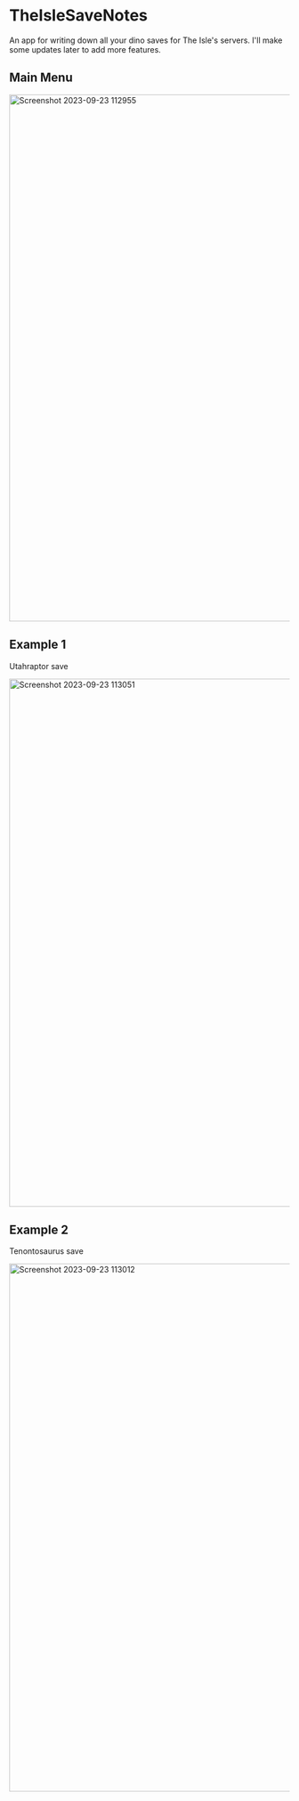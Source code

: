# TheIsleSaveNotes
An app for writing down all your dino saves for The Isle's servers. I'll make some updates later to add more features.
## Main Menu
<img width="946" alt="Screenshot 2023-09-23 112955" src="https://github.com/ShadowOri/TheIsleSaveInfo/assets/115419835/6b155692-2141-4736-8b85-38240cafd4aa">


## Example 1
Utahraptor save

<img width="948" alt="Screenshot 2023-09-23 113051" src="https://github.com/ShadowOri/TheIsleSaveInfo/assets/115419835/cc7e0b21-58f5-49a8-9548-1cff3c07e736">

## Example 2
Tenontosaurus save

<img width="948" alt="Screenshot 2023-09-23 113012" src="https://github.com/ShadowOri/TheIsleSaveInfo/assets/115419835/72147ef1-9892-412f-8587-b9d8aa2edf43">
